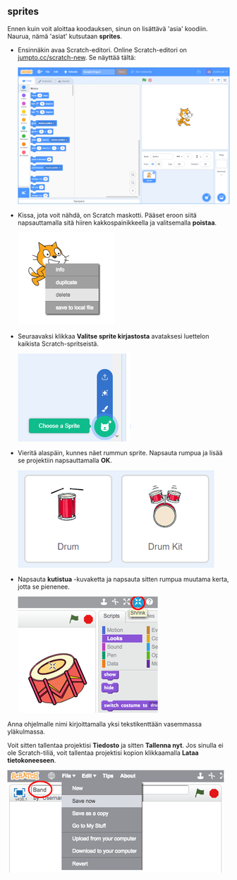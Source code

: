 ## sprites

Ennen kuin voit aloittaa koodauksen, sinun on lisättävä 'asia' koodiin. Naurua, nämä 'asiat' kutsutaan **sprites**.

+ Ensinnäkin avaa Scratch-editori. Online Scratch-editori on <a href="http://jumpto.cc/scratch-new" target="_blank">jumpto.cc/scratch-new</a>. Se näyttää tältä:
    
    ![kuvakaappaus](images/band-scratch.png)

+ Kissa, jota voit nähdä, on Scratch maskotti. Pääset eroon siitä napsauttamalla sitä hiiren kakkospainikkeella ja valitsemalla **poistaa**.
    
    ![kuvakaappaus](images/band-delete.png)

+ Seuraavaksi klikkaa **Valitse sprite kirjastosta** avataksesi luettelon kaikista Scratch-spritseistä.
    
    ![kuvakaappaus](images/band-sprite-library.png)

+ Vieritä alaspäin, kunnes näet rummun sprite. Napsauta rumpua ja lisää se projektiin napsauttamalla **OK**.
    
    ![kuvakaappaus](images/band-sprite-drum.png)

+ Napsauta **kutistua** -kuvaketta ja napsauta sitten rumpua muutama kerta, jotta se pienenee.
    
    ![kuvakaappaus](images/band-shrink.png)

Anna ohjelmalle nimi kirjoittamalla yksi tekstikenttään vasemmassa yläkulmassa.

Voit sitten tallentaa projektisi **Tiedosto** ja sitten **Tallenna nyt**. Jos sinulla ei ole Scratch-tiliä, voit tallentaa projektisi kopion klikkaamalla **Lataa tietokoneeseen**.

![kuvakaappaus](images/band-save.png)
